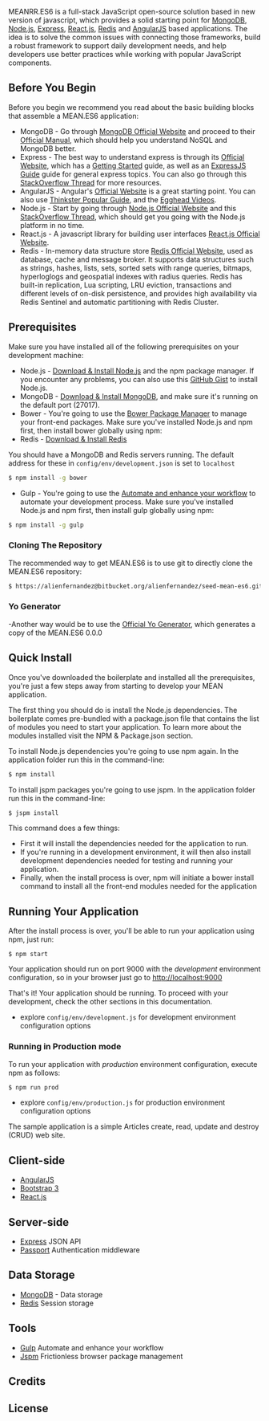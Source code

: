 
MEANRR.ES6 is a full-stack JavaScript open-source solution based in new version of javascript, which provides a solid starting point for [MongoDB](http://www.mongodb.org/), [Node.js](http://www.nodejs.org/), [Express](http://expressjs.com/), [React.js](https://facebook.github.io/react/), [Redis](http://redis.io/) and [AngularJS](http://angularjs.org/) based applications. The idea is to solve the common issues with connecting those frameworks, build a robust framework to support daily development needs, and help developers use better practices while working with popular JavaScript components.

## Before You Begin
Before you begin we recommend you read about the basic building blocks that assemble a MEAN.ES6 application:
* MongoDB - Go through [MongoDB Official Website](http://mongodb.org/) and proceed to their [Official Manual](http://docs.mongodb.org/manual/), which should help you understand NoSQL and MongoDB better.
* Express - The best way to understand express is through its [Official Website](http://expressjs.com/), which has a [Getting Started](http://expressjs.com/starter/installing.html) guide, as well as an [ExpressJS Guide](http://expressjs.com/guide/error-handling.html) guide for general express topics. You can also go through this [StackOverflow Thread](http://stackoverflow.com/questions/8144214/learning-express-for-node-js) for more resources.
* AngularJS - Angular's [Official Website](http://angularjs.org/) is a great starting point. You can also use [Thinkster Popular Guide](http://www.thinkster.io/), and the [Egghead Videos](https://egghead.io/).
* Node.js - Start by going through [Node.js Official Website](http://nodejs.org/) and this [StackOverflow Thread](http://stackoverflow.com/questions/2353818/how-do-i-get-started-with-node-js), which should get you going with the Node.js platform in no time.
* React.js - A javascript library for building user interfaces [React.js Official Website](https://facebook.github.io/react/).
* Redis - In-memory data structure store [Redis Official Website](http://redis.io/), used as database, cache and message broker. It supports data structures such as strings, hashes, lists, sets, sorted sets with range queries, bitmaps, hyperloglogs and geospatial indexes with radius queries. Redis has built-in replication, Lua scripting, LRU eviction, transactions and different levels of on-disk persistence, and provides high availability via Redis Sentinel and automatic partitioning with Redis Cluster.


## Prerequisites
Make sure you have installed all of the following prerequisites on your development machine:
* Node.js - [Download & Install Node.js](https://nodejs.org/en/download/) and the npm package manager. If you encounter any problems, you can also use this [GitHub Gist](https://gist.github.com/isaacs/579814) to install Node.js. 
* MongoDB - [Download & Install MongoDB](http://www.mongodb.org/downloads), and make sure it's running on the default port (27017).
* Bower - You're going to use the [Bower Package Manager](http://bower.io/) to manage your front-end packages. Make sure you've installed Node.js and npm first, then install bower globally using npm:
* Redis - [Download & Install Redis](http://redis.io/)

You should have a MongoDB and Redis servers running. The default address for these in `config/env/development.json` is set to `localhost`

```bash
$ npm install -g bower
```

* Gulp - You're going to use the [Automate and enhance your workflow](http://gulpjs.com/) to automate your development process. Make sure you've installed Node.js and npm first, then install gulp globally using npm:

```bash
$ npm install -g gulp
```

### Cloning The Repository
The recommended way to get MEAN.ES6 is to use git to directly clone the MEAN.ES6 repository:

```bash
$ https://alienfernandez@bitbucket.org/alienfernandez/seed-mean-es6.git meanes6
```
### Yo Generator
-Another way would be to use the [Official Yo Generator](http://url), which generates a copy of the MEAN.ES6 0.0.0  

## Quick Install
Once you've downloaded the boilerplate and installed all the prerequisites, you're just a few steps away from starting to develop your MEAN application.

The first thing you should do is install the Node.js dependencies. The boilerplate comes pre-bundled with a package.json file that contains the list of modules you need to start your application. To learn more about the modules installed visit the NPM & Package.json section.

To install Node.js dependencies you're going to use npm again. In the application folder run this in the command-line:

```bash
$ npm install
```

To install jspm packages you're going to use jspm. In the application folder run this in the command-line:

```bash
$ jspm install
```

This command does a few things:
* First it will install the dependencies needed for the application to run.
* If you're running in a development environment, it will then also install development dependencies needed for testing and running your application.
* Finally, when the install process is over, npm will initiate a bower install command to install all the front-end modules needed for the application

## Running Your Application
After the install process is over, you'll be able to run your application using npm, just run:

```
$ npm start
```

Your application should run on port 9000 with the *development* environment configuration, so in your browser just go to [http://localhost:9000](http://localhost:9000)

That's it! Your application should be running. To proceed with your development, check the other sections in this documentation.

* explore `config/env/development.js` for development environment configuration options

### Running in Production mode
To run your application with *production* environment configuration, execute npm as follows:

```bash
$ npm run prod
```

* explore `config/env/production.js` for production environment configuration options

The sample application is a simple Articles create, read, update and destroy (CRUD) web site.
## Client-side

* [AngularJS](http://angularjs.org/)
* [Bootstrap 3](http://getbootstrap.com/)
* [React.js](https://facebook.github.io/react/)

## Server-side

* [Express](http://expressjs.com/) JSON API
* [Passport](http://passportjs.org/) Authentication middleware

## Data Storage

* [MongoDB](http://www.mongodb.org/) - Data storage
* [Redis](http://redis.io/) Session storage

## Tools

* [Gulp](http://gulpjs.com/) Automate and enhance your workflow
* [Jspm](http://jspm.io//) Frictionless browser package management

## Credits

## License
